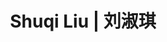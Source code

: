 ---
layout: page
title: Shuqi Liu | 刘淑琪
# redirect: https://yunhao-zou.github.io/
description: PhD,2025-Now
img: assets/img/students/liushuqi.jpg
importance: 9
category: Current
related_publications: true
---